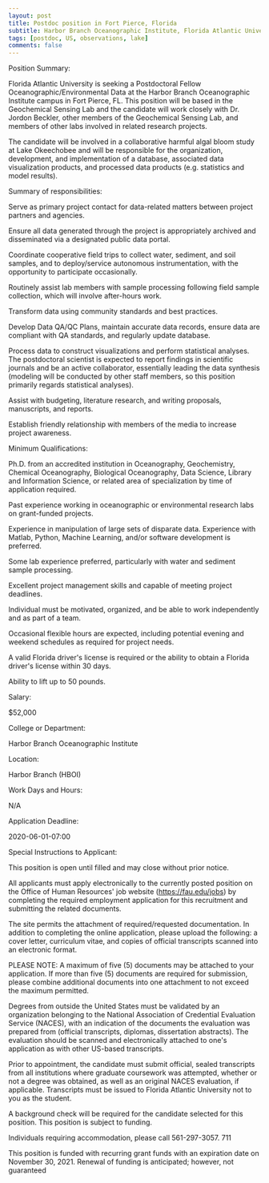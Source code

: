```yaml
---
layout: post
title: Postdoc position in Fort Pierce, Florida
subtitle: Harbor Branch Oceanographic Institute, Florida Atlantic University
tags: [postdoc, US, observations, lake]
comments: false
---
```

Position Summary:

Florida Atlantic University is seeking a Postdoctoral Fellow Oceanographic/Environmental Data at the Harbor Branch Oceanographic Institute campus in Fort Pierce, FL. This position will be based in the Geochemical Sensing Lab and the candidate will work closely with Dr. Jordon Beckler, other members of the Geochemical Sensing Lab, and members of other labs involved in related research projects.

The candidate will be involved in a collaborative harmful algal bloom study at Lake Okeechobee and will be responsible for the organization, development, and implementation of a database, associated data visualization products, and processed data products (e.g. statistics and model results).



Summary of responsibilities:

Serve as primary project contact for data-related matters between project partners and agencies.

Ensure all data generated through the project is appropriately archived and disseminated via a designated public data portal.

Coordinate cooperative field trips to collect water, sediment, and soil samples, and to deploy/service autonomous instrumentation, with the opportunity to participate occasionally.

Routinely assist lab members with sample processing following field sample collection, which will involve after-hours work.

Transform data using community standards and best practices.

Develop Data QA/QC Plans, maintain accurate data records, ensure data are compliant with QA standards, and regularly update database.

Process data to construct visualizations and perform statistical analyses. The postdoctoral scientist is expected to report findings in scientific journals and be an active collaborator, essentially leading the data synthesis (modeling will be conducted by other staff members, so this position primarily regards statistical analyses).

Assist with budgeting, literature research, and writing proposals, manuscripts, and reports.

Establish friendly relationship with members of the media to increase project awareness.



Minimum Qualifications:

Ph.D. from an accredited institution in Oceanography, Geochemistry, Chemical Oceanography, Biological Oceanography, Data Science, Library and Information Science, or related area of specialization by time of application required.

Past experience working in oceanographic or environmental research labs on grant-funded projects.

Experience in manipulation of large sets of disparate data. Experience with Matlab, Python, Machine Learning, and/or software development is preferred.

Some lab experience preferred, particularly with water and sediment sample processing.

Excellent project management skills and capable of meeting project deadlines.

Individual must be motivated, organized, and be able to work independently and as part of a team.

Occasional flexible hours are expected, including potential evening and weekend schedules as required for project needs.

A valid Florida driver's license is required or the ability to obtain a Florida driver's license within 30 days.

Ability to lift up to 50 pounds.



Salary:

$52,000



College or Department:

Harbor Branch Oceanographic Institute



Location:

Harbor Branch (HBOI)



Work Days and Hours:

N/A



Application Deadline:

2020-06-01-07:00



Special Instructions to Applicant:

This position is open until filled and may close without prior notice.

All applicants must apply electronically to the currently posted position on the Office of Human Resources' job website (https://fau.edu/jobs) by completing the required employment application for this recruitment and submitting the related documents.

The site permits the attachment of required/requested documentation. In addition to completing the online application, please upload the following: a cover letter, curriculum vitae, and copies of official transcripts scanned into an electronic format.

PLEASE NOTE: A maximum of five (5) documents may be attached to your application. If more than five (5) documents are required for submission, please combine additional documents into one attachment to not exceed the maximum permitted.

Degrees from outside the United States must be validated by an organization belonging to the National Association of Credential Evaluation Service (NACES), with an indication of the documents the evaluation was prepared from (official transcripts, diplomas, dissertation abstracts). The evaluation should be scanned and electronically attached to one's application as with other US-based transcripts.

Prior to appointment, the candidate must submit official, sealed transcripts from all institutions where graduate coursework was attempted, whether or not a degree was obtained, as well as an original NACES evaluation, if applicable. Transcripts must be issued to Florida Atlantic University not to you as the student.

A background check will be required for the candidate selected for this position. This position is subject to funding.

Individuals requiring accommodation, please call 561-297-3057. 711

This position is funded with recurring grant funds with an expiration date on November 30, 2021. Renewal of funding is anticipated; however, not guaranteed
